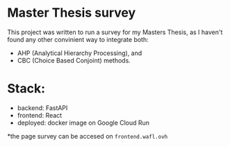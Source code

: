 # Master Thesis survey

This project was written to run a survey for my Masters Thesis, as I haven't found any other convinient way to integrate both: 
- AHP (Analytical Hierarchy Processing), and 
- CBC (Choice Based Conjoint) methods.



 



# Stack:
- backend: FastAPI
- frontend: React
- deployed: docker image on Google Cloud Run

*the page survey can be accesed on ``frontend.wafl.ovh``
